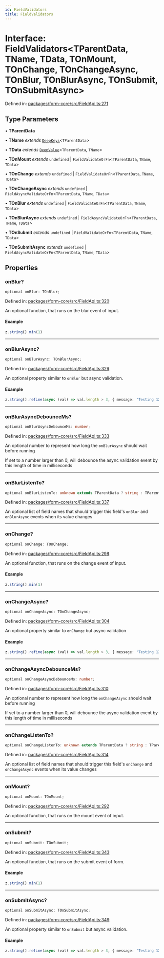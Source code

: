 ```yaml
---
id: FieldValidators
title: FieldValidators
---
```


<!-- DO NOT EDIT: this page is autogenerated from the type comments -->

# Interface: FieldValidators\<TParentData, TName, TData, TOnMount, TOnChange, TOnChangeAsync, TOnBlur, TOnBlurAsync, TOnSubmit, TOnSubmitAsync\>

Defined in: [packages/form-core/src/FieldApi.ts:271](https://github.com/TanStack/form/blob/main/packages/form-core/src/FieldApi.ts#L271)

## Type Parameters

• **TParentData**

• **TName** *extends* [`DeepKeys`](../type-aliases/deepkeys.md)\<`TParentData`\>

• **TData** *extends* [`DeepValue`](../type-aliases/deepvalue.md)\<`TParentData`, `TName`\>

• **TOnMount** *extends* `undefined` \| `FieldValidateOrFn`\<`TParentData`, `TName`, `TData`\>

• **TOnChange** *extends* `undefined` \| `FieldValidateOrFn`\<`TParentData`, `TName`, `TData`\>

• **TOnChangeAsync** *extends* `undefined` \| `FieldAsyncValidateOrFn`\<`TParentData`, `TName`, `TData`\>

• **TOnBlur** *extends* `undefined` \| `FieldValidateOrFn`\<`TParentData`, `TName`, `TData`\>

• **TOnBlurAsync** *extends* `undefined` \| `FieldAsyncValidateOrFn`\<`TParentData`, `TName`, `TData`\>

• **TOnSubmit** *extends* `undefined` \| `FieldValidateOrFn`\<`TParentData`, `TName`, `TData`\>

• **TOnSubmitAsync** *extends* `undefined` \| `FieldAsyncValidateOrFn`\<`TParentData`, `TName`, `TData`\>

## Properties

### onBlur?

```ts
optional onBlur: TOnBlur;
```

Defined in: [packages/form-core/src/FieldApi.ts:320](https://github.com/TanStack/form/blob/main/packages/form-core/src/FieldApi.ts#L320)

An optional function, that runs on the blur event of input.

#### Example

```ts
z.string().min(1)
```

***

### onBlurAsync?

```ts
optional onBlurAsync: TOnBlurAsync;
```

Defined in: [packages/form-core/src/FieldApi.ts:326](https://github.com/TanStack/form/blob/main/packages/form-core/src/FieldApi.ts#L326)

An optional property similar to `onBlur` but async validation.

#### Example

```ts
z.string().refine(async (val) => val.length > 3, { message: 'Testing 123' })
```

***

### onBlurAsyncDebounceMs?

```ts
optional onBlurAsyncDebounceMs: number;
```

Defined in: [packages/form-core/src/FieldApi.ts:333](https://github.com/TanStack/form/blob/main/packages/form-core/src/FieldApi.ts#L333)

An optional number to represent how long the `onBlurAsync` should wait before running

If set to a number larger than 0, will debounce the async validation event by this length of time in milliseconds

***

### onBlurListenTo?

```ts
optional onBlurListenTo: unknown extends TParentData ? string : TParentData extends readonly any[] & IsTuple<TParentData> ? PrefixTupleAccessor<TParentData<TParentData>, AllowedIndexes<TParentData<TParentData>, never>, []> : TParentData extends any[] ? PrefixArrayAccessor<TParentData<TParentData>, [any]> : TParentData extends Date ? never : TParentData extends object ? PrefixObjectAccessor<TParentData<TParentData>, []> : TParentData extends string | number | bigint | boolean ? "" : never[];
```

Defined in: [packages/form-core/src/FieldApi.ts:337](https://github.com/TanStack/form/blob/main/packages/form-core/src/FieldApi.ts#L337)

An optional list of field names that should trigger this field's `onBlur` and `onBlurAsync` events when its value changes

***

### onChange?

```ts
optional onChange: TOnChange;
```

Defined in: [packages/form-core/src/FieldApi.ts:298](https://github.com/TanStack/form/blob/main/packages/form-core/src/FieldApi.ts#L298)

An optional function, that runs on the change event of input.

#### Example

```ts
z.string().min(1)
```

***

### onChangeAsync?

```ts
optional onChangeAsync: TOnChangeAsync;
```

Defined in: [packages/form-core/src/FieldApi.ts:304](https://github.com/TanStack/form/blob/main/packages/form-core/src/FieldApi.ts#L304)

An optional property similar to `onChange` but async validation

#### Example

```ts
z.string().refine(async (val) => val.length > 3, { message: 'Testing 123' })
```

***

### onChangeAsyncDebounceMs?

```ts
optional onChangeAsyncDebounceMs: number;
```

Defined in: [packages/form-core/src/FieldApi.ts:310](https://github.com/TanStack/form/blob/main/packages/form-core/src/FieldApi.ts#L310)

An optional number to represent how long the `onChangeAsync` should wait before running

If set to a number larger than 0, will debounce the async validation event by this length of time in milliseconds

***

### onChangeListenTo?

```ts
optional onChangeListenTo: unknown extends TParentData ? string : TParentData extends readonly any[] & IsTuple<TParentData> ? PrefixTupleAccessor<TParentData<TParentData>, AllowedIndexes<TParentData<TParentData>, never>, []> : TParentData extends any[] ? PrefixArrayAccessor<TParentData<TParentData>, [any]> : TParentData extends Date ? never : TParentData extends object ? PrefixObjectAccessor<TParentData<TParentData>, []> : TParentData extends string | number | bigint | boolean ? "" : never[];
```

Defined in: [packages/form-core/src/FieldApi.ts:314](https://github.com/TanStack/form/blob/main/packages/form-core/src/FieldApi.ts#L314)

An optional list of field names that should trigger this field's `onChange` and `onChangeAsync` events when its value changes

***

### onMount?

```ts
optional onMount: TOnMount;
```

Defined in: [packages/form-core/src/FieldApi.ts:292](https://github.com/TanStack/form/blob/main/packages/form-core/src/FieldApi.ts#L292)

An optional function, that runs on the mount event of input.

***

### onSubmit?

```ts
optional onSubmit: TOnSubmit;
```

Defined in: [packages/form-core/src/FieldApi.ts:343](https://github.com/TanStack/form/blob/main/packages/form-core/src/FieldApi.ts#L343)

An optional function, that runs on the submit event of form.

#### Example

```ts
z.string().min(1)
```

***

### onSubmitAsync?

```ts
optional onSubmitAsync: TOnSubmitAsync;
```

Defined in: [packages/form-core/src/FieldApi.ts:349](https://github.com/TanStack/form/blob/main/packages/form-core/src/FieldApi.ts#L349)

An optional property similar to `onSubmit` but async validation.

#### Example

```ts
z.string().refine(async (val) => val.length > 3, { message: 'Testing 123' })
```
